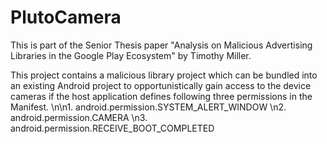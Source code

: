 # PlutoCamera
This is part of the Senior Thesis paper "Analysis on Malicious Advertising Libraries in the Google Play Ecosystem" by Timothy Miller.

This project contains a malicious library project which can be bundled into an existing Android project to opportunistically
gain access to the device cameras if the host application defines following three permissions in the Manifest.
\n\n1. android.permission.SYSTEM_ALERT_WINDOW
\n2. android.permission.CAMERA
\n3. android.permission.RECEIVE_BOOT_COMPLETED
